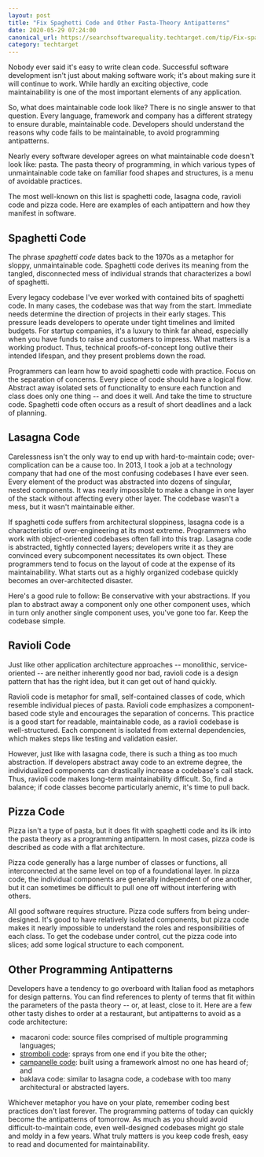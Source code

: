 ```yaml
---
layout: post
title: "Fix Spaghetti Code and Other Pasta-Theory Antipatterns"
date: 2020-05-29 07:24:00
canonical_url: https://searchsoftwarequality.techtarget.com/tip/Fix-spaghetti-code-and-other-pasta-theory-antipatterns
category: techtarget
---
```


Nobody ever said it's easy to write clean code. Successful software development isn't just about making software work; it's about making sure it will continue to work. While hardly an exciting objective, code maintainability is one of the most important elements of any application.

So, what does maintainable code look like? There is no single answer to that question. Every language, framework and company has a different strategy to ensure durable, maintainable code. Developers should understand the reasons why code fails to be maintainable, to avoid programming antipatterns.

Nearly every software developer agrees on what maintainable code doesn't look like: pasta. The pasta theory of programming, in which various types of unmaintainable code take on familiar food shapes and structures, is a menu of avoidable practices.

The most well-known on this list is spaghetti code, lasagna code, ravioli code and pizza code. Here are examples of each antipattern and how they manifest in software.

## Spaghetti Code

The phrase *spaghetti code* dates back to the 1970s as a metaphor for sloppy, unmaintainable code. Spaghetti code derives its meaning from the tangled, disconnected mess of individual strands that characterizes a bowl of spaghetti.

Every legacy codebase I've ever worked with contained bits of spaghetti code. In many cases, the codebase was that way from the start. Immediate needs determine the direction of projects in their early stages. This pressure leads developers to operate under tight timelines and limited budgets. For startup companies, it's a luxury to think far ahead, especially when you have funds to raise and customers to impress. What matters is a working product. Thus, technical proofs-of-concept long outlive their intended lifespan, and they present problems down the road.

Programmers can learn how to avoid spaghetti code with practice. Focus on the separation of concerns. Every piece of code should have a logical flow. Abstract away isolated sets of functionality to ensure each function and class does only one thing -- and does it well. And take the time to structure code. Spaghetti code often occurs as a result of short deadlines and a lack of planning.

## Lasagna Code

Carelessness isn't the only way to end up with hard-to-maintain code; over-complication can be a cause too. In 2013, I took a job at a technology company that had one of the most confusing codebases I have ever seen. Every element of the product was abstracted into dozens of singular, nested components. It was nearly impossible to make a change in one layer of the stack without affecting every other layer. The codebase wasn't a mess, but it wasn't maintainable either.

If spaghetti code suffers from architectural sloppiness, lasagna code is a characteristic of over-engineering at its most extreme. Programmers who work with object-oriented codebases often fall into this trap. Lasagna code is abstracted, tightly connected layers; developers write it as they are convinced every subcomponent necessitates its own object. These programmers tend to focus on the layout of code at the expense of its maintainability. What starts out as a highly organized codebase quickly becomes an over-architected disaster.

Here's a good rule to follow: Be conservative with your abstractions. If you plan to abstract away a component only one other component uses, which in turn only another single component uses, you've gone too far. Keep the codebase simple.

## Ravioli Code

Just like other application architecture approaches -- monolithic, service-oriented -- are neither inherently good nor bad, ravioli code is a design pattern that has the right idea, but it can get out of hand quickly.

Ravioli code is metaphor for small, self-contained classes of code, which resemble individual pieces of pasta. Ravioli code emphasizes a component-based code style and encourages the separation of concerns. This practice is a good start for readable, maintainable code, as a ravioli codebase is well-structured. Each component is isolated from external dependencies, which makes steps like testing and validation easier.

However, just like with lasagna code, there is such a thing as too much abstraction. If developers abstract away code to an extreme degree, the individualized components can drastically increase a codebase's call stack. Thus, ravioli code makes long-term maintainability difficult. So, find a balance; if code classes become particularly anemic, it's time to pull back.

## Pizza Code

Pizza isn't a type of pasta, but it does fit with spaghetti code and its ilk into the pasta theory as a programming antipattern. In most cases, pizza code is described as code with a flat architecture.

Pizza code generally has a large number of classes or functions, all interconnected at the same level on top of a foundational layer. In pizza code, the individual components are generally independent of one another, but it can sometimes be difficult to pull one off without interfering with others.

All good software requires structure. Pizza code suffers from being under-designed. It's good to have relatively isolated components, but pizza code makes it nearly impossible to understand the roles and responsibilities of each class. To get the codebase under control, cut the pizza code into slices; add some logical structure to each component.

## Other Programming Antipatterns

Developers have a tendency to go overboard with Italian food as metaphors for design patterns. You can find references to plenty of terms that fit within the parameters of the pasta theory -- or, at least, close to it. Here are a few other tasty dishes to order at a restaurant, but antipatterns to avoid as a code architecture:

- macaroni code: source files comprised of multiple programming languages;
- [stromboli code](https://twitter.com/hartsock/status/1094241842789601281?s=20): sprays from one end if you bite the other;
- [campanelle code](https://twitter.com/twostraws/status/1063844463976562690): built using a framework almost no one has heard of; and
- baklava code: similar to lasagna code, a codebase with too many architectural or abstracted layers.

Whichever metaphor you have on your plate, remember coding best practices don't last forever. The programming patterns of today can quickly become the antipatterns of tomorrow. As much as you should avoid difficult-to-maintain code, even well-designed codebases might go stale and moldy in a few years. What truly matters is you keep code fresh, easy to read and documented for maintainability.